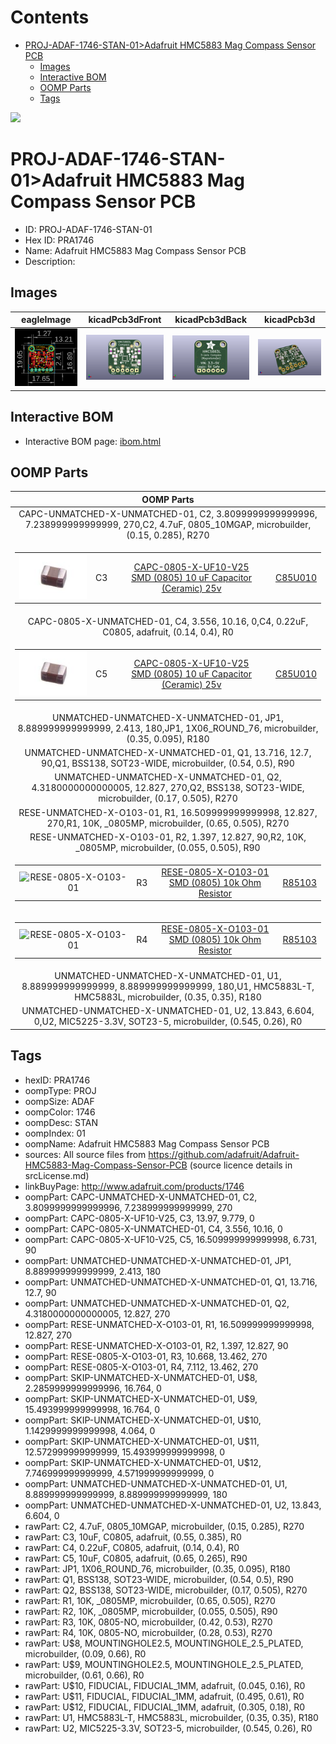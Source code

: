 



Contents
========

* [PROJ-ADAF-1746-STAN-01>Adafruit HMC5883 Mag Compass Sensor PCB](#proj-adaf-1746-stan-01adafruit-hmc5883-mag-compass-sensor-pcb)
	* [Images](#images)
	* [Interactive BOM](#interactive-bom)
	* [OOMP Parts](#oomp-parts)
	* [Tags](#tags)
  
![][im]
# PROJ-ADAF-1746-STAN-01>Adafruit HMC5883 Mag Compass Sensor PCB

- ID: PROJ-ADAF-1746-STAN-01
- Hex ID: PRA1746
- Name: Adafruit HMC5883 Mag Compass Sensor PCB
- Description: 

## Images
  
  

|eagleImage|kicadPcb3dFront|kicadPcb3dBack|kicadPcb3d|
| :---: | :---: | :---: | :---: |
|[![eagleImage](eagleImage_140.png)](eagleImage_600.png)|[![kicadPcb3dFront](kicadPcb3dFront_140.png)](kicadPcb3dFront_600.png)|[![kicadPcb3dBack](kicadPcb3dBack_140.png)](kicadPcb3dBack_600.png)|[![kicadPcb3d](kicadPcb3d_140.png)](kicadPcb3d_600.png)|

## Interactive BOM

- Interactive BOM page: [ibom.html](kicad/bom/ibom.html)

## OOMP Parts
  

|OOMP Parts|
| :---: |
|CAPC-UNMATCHED-X-UNMATCHED-01, C2, 3.8099999999999996, 7.238999999999999, 270,C2, 4.7uF, 0805_10MGAP, microbuilder, (0.15, 0.285), R270|
|<table><tr><td>![CAPC-0805-X-UF10-V25](https://raw.githubusercontent.com/oomlout/oomlout_OOMP_parts/main/CAPC-0805-X-UF10-V25/image_140.jpg)</td><td> C3</td><td>[CAPC-0805-X-UF10-V25<br>SMD (0805) 10 uF Capacitor (Ceramic) 25v](https://github.com/oomlout/oomlout_OOMP_parts/tree/main/CAPC-0805-X-UF10-V25/)</td><td>[C85U010](https://github.com/oomlout/oomlout_OOMP_parts/tree/main/CAPC-0805-X-UF10-V25/)</td></tr></table>|
|CAPC-0805-X-UNMATCHED-01, C4, 3.556, 10.16, 0,C4, 0.22uF, C0805, adafruit, (0.14, 0.4), R0|
|<table><tr><td>![CAPC-0805-X-UF10-V25](https://raw.githubusercontent.com/oomlout/oomlout_OOMP_parts/main/CAPC-0805-X-UF10-V25/image_140.jpg)</td><td> C5</td><td>[CAPC-0805-X-UF10-V25<br>SMD (0805) 10 uF Capacitor (Ceramic) 25v](https://github.com/oomlout/oomlout_OOMP_parts/tree/main/CAPC-0805-X-UF10-V25/)</td><td>[C85U010](https://github.com/oomlout/oomlout_OOMP_parts/tree/main/CAPC-0805-X-UF10-V25/)</td></tr></table>|
|UNMATCHED-UNMATCHED-X-UNMATCHED-01, JP1, 8.889999999999999, 2.413, 180,JP1, 1X06_ROUND_76, microbuilder, (0.35, 0.095), R180|
|UNMATCHED-UNMATCHED-X-UNMATCHED-01, Q1, 13.716, 12.7, 90,Q1, BSS138, SOT23-WIDE, microbuilder, (0.54, 0.5), R90|
|UNMATCHED-UNMATCHED-X-UNMATCHED-01, Q2, 4.3180000000000005, 12.827, 270,Q2, BSS138, SOT23-WIDE, microbuilder, (0.17, 0.505), R270|
|RESE-UNMATCHED-X-O103-01, R1, 16.509999999999998, 12.827, 270,R1, 10K, _0805MP, microbuilder, (0.65, 0.505), R270|
|RESE-UNMATCHED-X-O103-01, R2, 1.397, 12.827, 90,R2, 10K, _0805MP, microbuilder, (0.055, 0.505), R90|
|<table><tr><td>![RESE-0805-X-O103-01](https://raw.githubusercontent.com/oomlout/oomlout_OOMP_parts/main/RESE-0805-X-O103-01/image_140.jpg)</td><td> R3</td><td>[RESE-0805-X-O103-01<br>SMD (0805) 10k Ohm Resistor](https://github.com/oomlout/oomlout_OOMP_parts/tree/main/RESE-0805-X-O103-01/)</td><td>[R85103](https://github.com/oomlout/oomlout_OOMP_parts/tree/main/RESE-0805-X-O103-01/)</td></tr></table>|
|<table><tr><td>![RESE-0805-X-O103-01](https://raw.githubusercontent.com/oomlout/oomlout_OOMP_parts/main/RESE-0805-X-O103-01/image_140.jpg)</td><td> R4</td><td>[RESE-0805-X-O103-01<br>SMD (0805) 10k Ohm Resistor](https://github.com/oomlout/oomlout_OOMP_parts/tree/main/RESE-0805-X-O103-01/)</td><td>[R85103](https://github.com/oomlout/oomlout_OOMP_parts/tree/main/RESE-0805-X-O103-01/)</td></tr></table>|
|UNMATCHED-UNMATCHED-X-UNMATCHED-01, U1, 8.889999999999999, 8.889999999999999, 180,U1, HMC5883L-T, HMC5883L, microbuilder, (0.35, 0.35), R180|
|UNMATCHED-UNMATCHED-X-UNMATCHED-01, U2, 13.843, 6.604, 0,U2, MIC5225-3.3V, SOT23-5, microbuilder, (0.545, 0.26), R0|

## Tags

- hexID: PRA1746
- oompType: PROJ
- oompSize: ADAF
- oompColor: 1746
- oompDesc: STAN
- oompIndex: 01
- oompName: Adafruit HMC5883 Mag Compass Sensor PCB
- sources: All source files from https://github.com/adafruit/Adafruit-HMC5883-Mag-Compass-Sensor-PCB (source licence details in srcLicense.md)
- linkBuyPage: http://www.adafruit.com/products/1746
- oompPart: CAPC-UNMATCHED-X-UNMATCHED-01, C2, 3.8099999999999996, 7.238999999999999, 270
- oompPart: CAPC-0805-X-UF10-V25, C3, 13.97, 9.779, 0
- oompPart: CAPC-0805-X-UNMATCHED-01, C4, 3.556, 10.16, 0
- oompPart: CAPC-0805-X-UF10-V25, C5, 16.509999999999998, 6.731, 90
- oompPart: UNMATCHED-UNMATCHED-X-UNMATCHED-01, JP1, 8.889999999999999, 2.413, 180
- oompPart: UNMATCHED-UNMATCHED-X-UNMATCHED-01, Q1, 13.716, 12.7, 90
- oompPart: UNMATCHED-UNMATCHED-X-UNMATCHED-01, Q2, 4.3180000000000005, 12.827, 270
- oompPart: RESE-UNMATCHED-X-O103-01, R1, 16.509999999999998, 12.827, 270
- oompPart: RESE-UNMATCHED-X-O103-01, R2, 1.397, 12.827, 90
- oompPart: RESE-0805-X-O103-01, R3, 10.668, 13.462, 270
- oompPart: RESE-0805-X-O103-01, R4, 7.112, 13.462, 270
- oompPart: SKIP-UNMATCHED-X-UNMATCHED-01, U$8, 2.2859999999999996, 16.764, 0
- oompPart: SKIP-UNMATCHED-X-UNMATCHED-01, U$9, 15.493999999999998, 16.764, 0
- oompPart: SKIP-UNMATCHED-X-UNMATCHED-01, U$10, 1.1429999999999998, 4.064, 0
- oompPart: SKIP-UNMATCHED-X-UNMATCHED-01, U$11, 12.572999999999999, 15.493999999999998, 0
- oompPart: SKIP-UNMATCHED-X-UNMATCHED-01, U$12, 7.746999999999999, 4.571999999999999, 0
- oompPart: UNMATCHED-UNMATCHED-X-UNMATCHED-01, U1, 8.889999999999999, 8.889999999999999, 180
- oompPart: UNMATCHED-UNMATCHED-X-UNMATCHED-01, U2, 13.843, 6.604, 0
- rawPart: C2, 4.7uF, 0805_10MGAP, microbuilder, (0.15, 0.285), R270
- rawPart: C3, 10uF, C0805, adafruit, (0.55, 0.385), R0
- rawPart: C4, 0.22uF, C0805, adafruit, (0.14, 0.4), R0
- rawPart: C5, 10uF, C0805, adafruit, (0.65, 0.265), R90
- rawPart: JP1, 1X06_ROUND_76, microbuilder, (0.35, 0.095), R180
- rawPart: Q1, BSS138, SOT23-WIDE, microbuilder, (0.54, 0.5), R90
- rawPart: Q2, BSS138, SOT23-WIDE, microbuilder, (0.17, 0.505), R270
- rawPart: R1, 10K, _0805MP, microbuilder, (0.65, 0.505), R270
- rawPart: R2, 10K, _0805MP, microbuilder, (0.055, 0.505), R90
- rawPart: R3, 10K, 0805-NO, microbuilder, (0.42, 0.53), R270
- rawPart: R4, 10K, 0805-NO, microbuilder, (0.28, 0.53), R270
- rawPart: U$8, MOUNTINGHOLE2.5, MOUNTINGHOLE_2.5_PLATED, microbuilder, (0.09, 0.66), R0
- rawPart: U$9, MOUNTINGHOLE2.5, MOUNTINGHOLE_2.5_PLATED, microbuilder, (0.61, 0.66), R0
- rawPart: U$10, FIDUCIAL, FIDUCIAL_1MM, adafruit, (0.045, 0.16), R0
- rawPart: U$11, FIDUCIAL, FIDUCIAL_1MM, adafruit, (0.495, 0.61), R0
- rawPart: U$12, FIDUCIAL, FIDUCIAL_1MM, adafruit, (0.305, 0.18), R0
- rawPart: U1, HMC5883L-T, HMC5883L, microbuilder, (0.35, 0.35), R180
- rawPart: U2, MIC5225-3.3V, SOT23-5, microbuilder, (0.545, 0.26), R0



[im]: kicadPcb3d_450.png
